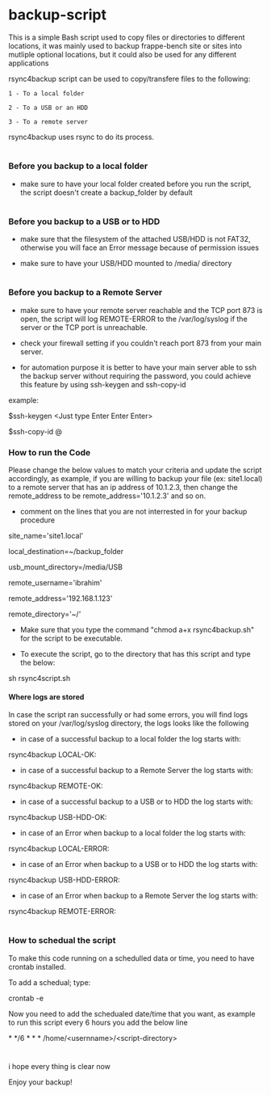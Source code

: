# backup-script
This is a simple Bash script used to copy files or directories to different locations, it was mainly used to backup frappe-bench site or sites into mutliple optional locations, but it could also be used for any different applications

rsync4backup script can be used to copy/transfere files to the following:

    1 - To a local folder
  
    2 - To a USB or an HDD 

    3 - To a remote server

rsync4backup uses rsync to do its process.
#
### Before you backup to a local folder
- make sure to have your local folder created before you run the script,
the script doesn't create a backup_folder by default
#
### Before you backup to a USB or to HDD
- make sure that the filesystem of the attached USB/HDD is not FAT32, otherwise you will face an Error message because of permission issues

- make sure to have your USB/HDD mounted to /media/ directory
#
### Before you backup to a Remote Server
- make sure to have your remote server reachable and the TCP port 873 is open, the script will log REMOTE-ERROR to the /var/log/syslog if the server or the TCP port is unreachable.

- check your firewall setting if you couldn't reach port 873 from your main server.

- for automation purpose it is better to have your main server able to ssh the backup server without requiring the password, you could achieve this feature by using ssh-keygen and ssh-copy-id 

example:

\$ssh-keygen 
\<Just type Enter Enter Enter>

\$ssh-copy-id <username>@<remote-ip-address>

### How to run the Code
Please change the below values to match your criteria and update the script accordingly, 
as example, if you are willing to backup your file (ex: site1.local) to a remote server that has an ip address of 10.1.2.3, then change the remote_address to be remote_address='10.1.2.3' and so on.

- comment on the lines that you are not interrested in for your backup procedure

site_name='site1.local'

local_destination=~/backup_folder

usb_mount_directory=/media/USB

remote_username='ibrahim'

remote_address='192.168.1.123'

remote_directory='~/'

- Make sure that you type the command "chmod a+x rsync4backup.sh" for the script to be executable.

- To execute the script, go to the directory that has this script and type the below:

sh rsync4script.sh 


#### Where logs are stored
In case the script ran successfully or had some errors, you will find logs stored on your /var/log/syslog directory, the logs looks like the following

- in case of a successful backup to a local folder the log starts with:

rsync4backup LOCAL-OK:

- in case of a successful backup to a Remote Server the log starts with:

rsync4backup REMOTE-OK:

- in case of a successful backup to a USB or to HDD the log starts with:

rsync4backup USB-HDD-OK:

- in case of an Error when backup to a local folder the log starts with:

rsync4backup LOCAL-ERROR:

- in case of an Error when backup to a USB or to HDD  the log starts with:

rsync4backup USB-HDD-ERROR:

- in case of an Error when backup to a Remote Server the log starts with:

rsync4backup REMOTE-ERROR:
#
### How to schedual the script
To make this code running on a schedulled data or time, you need to have crontab installed.

To add a schedual; type:

crontab -e

Now you need to add the schedualed date/time that you want, as example to run this script every 6 hours you add the below line

 \* */6 * * * /home/\<usernname>/\<script-directory>

#
i hope every thing is clear now

Enjoy your backup!




